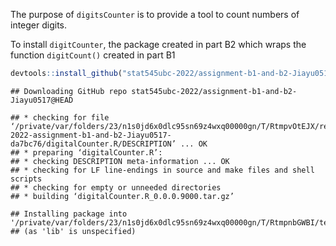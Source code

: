 
<!-- README.md is generated from README.Rmd. Please edit that file -->

The purpose of `digitsCounter` is to provide a tool to count numbers of
integer digits.

To install `digitCounter`, the package created in part B2 which wraps
the function `digitCount()` created in part B1

``` r
devtools::install_github("stat545ubc-2022/assignment-b1-and-b2-Jiayu0517/digitalCounter.R")
```

    ## Downloading GitHub repo stat545ubc-2022/assignment-b1-and-b2-Jiayu0517@HEAD

    ## * checking for file ‘/private/var/folders/23/n1s0jd6x0dlc95sn69z4wxq00000gn/T/RtmpvOtEJX/remotes1edf5241a5b1/stat545ubc-2022-assignment-b1-and-b2-Jiayu0517-da7bc76/digitalCounter.R/DESCRIPTION’ ... OK
    ## * preparing ‘digitalCounter.R’:
    ## * checking DESCRIPTION meta-information ... OK
    ## * checking for LF line-endings in source and make files and shell scripts
    ## * checking for empty or unneeded directories
    ## * building ‘digitalCounter.R_0.0.0.9000.tar.gz’

    ## Installing package into '/private/var/folders/23/n1s0jd6x0dlc95sn69z4wxq00000gn/T/RtmpnbGWBI/temp_libpath1c9c4d717f94'
    ## (as 'lib' is unspecified)
